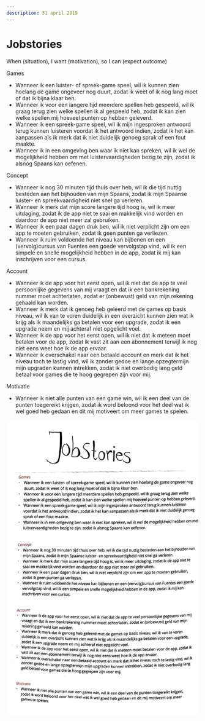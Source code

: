 ```yaml
---
description: 31 april 2019
---
```


# Jobstories

When \(situation\), I want \(motivation\), so I can \(expect outcome\)

Games

* Wanneer ik een luister- of spreek-game speel, wil ik kunnen zien hoelang de game ongeveer nog duurt, zodat ik weet of ik nog lang moet of dat ik bijna klaar ben.
* Wanneer ik voor een langere tijd meerdere spellen heb gespeeld, wil ik graag terug zien welke spellen ik al gespeeld heb, zodat ik kan zien welke spellen mij hoeveel punten op hebben geleverd.
* Wanneer ik een spreek-game speel, wil ik mijn ingesproken antwoord terug kunnen luisteren voordat ik het antwoord indien, zodat ik het kan aanpassen als ik merk dat ik niet duidelijk genoeg sprak of een fout maakte.
* Wanneer ik in een omgeving ben waar ik niet kan spreken, wil ik wel de mogelijkheid hebben om met luistervaardigheden bezig te zijn, zodat ik alsnog Spaans kan oefenen.

Concept

* Wanneer ik nog 30 minuten tijd thuis over heb, wil ik die tijd nuttig besteden aan het bijhouden van mijn Spaans, zodat ik mijn Spaanse luister- en spreekvaardigheid niet snel ga verleren.
* Wanneer ik merk dat mijn score langere tijd hoog is, wil ik meer uitdaging, zodat ik de app niet te saai en makkelijk vind worden en daardoor de app niet meer zal gebruiken.
* Wanneer ik een paar dagen druk ben, wil ik niet verplicht zijn om een app te moeten gebruiken, zodat ik geen punten ga verliezen.
* Wanneer ik ruim voldoende het niveau kan bijbenen en een \(vervolg\)cursus van Fuentes een goede vervolgstap vind, wil ik een simpele en snelle mogelijkheid hebben in de app, zodat ik mij kan inschrijven voor een cursus.

Account

* Wanneer ik de app voor het eerst open, wil ik niet dat de app te veel persoonlijke gegevens van mij vraagt en dat ik een bankrekening nummer moet achterlaten, zodat er \(onbewust\) geld van mijn rekening gehaald kan worden.
* Wanneer ik merk dat ik genoeg heb geleerd met de games op basis niveau, wil ik van te voren duidelijk in een overzicht kunnen zien wat ik krijg als ik maandelijks ga betalen voor een upgrade, zodat ik een upgrade neem en mij achteraf niet opgelicht voel.
* Wanneer ik de app voor het eerst open, wil ik niet dat ik meteen moet betalen voor de app, zodat ik vast zit aan een abonnement terwijl ik nog niet eens weet hoe ik de app ervaar.
* Wanneer ik overschakel naar een betaald account en merk dat ik het niveau toch te lastig vind, wil ik zonder gedoe en lange opzegtermijn mijn upgraden kunnen intrekken, zodat ik niet overbodig lang geld betaal voor games die te hoog gegrepen zijn voor mij.

Motivatie

* Wanneer ik niet alle punten van een game win, wil ik een deel van de punten toegereikt krijgen, zodat ik word beloond voor het deel wat ik wel goed heb gedaan en dit mij motiveert om meer games te spelen.

![](../../.gitbook/assets/scan-7-may-2019-5-1.jpg)

